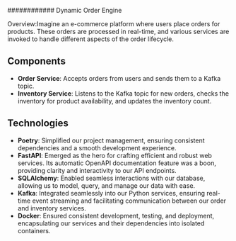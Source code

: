 ############ Dynamic Order Engine


Overview:Imagine an e-commerce platform where users place orders for products. These orders are processed in real-time, and various services are invoked to handle different aspects of the order lifecycle.


## Components

* **Order Service**: Accepts orders from users and sends them to a Kafka topic.
* **Inventory Service**: Listens to the Kafka topic for new orders, checks the inventory for product availability, and updates the inventory count.

## Technologies
* **Poetry**: Simplified our project management, ensuring consistent dependencies and a smooth development experience.
* **FastAPI**: Emerged as the hero for crafting efficient and robust web services. Its automatic OpenAPI documentation feature was a boon, providing clarity and interactivity to our API endpoints.
* **SQLAlchemy**: Enabled seamless interactions with our database, allowing us to model, query, and manage our data with ease.
* **Kafka**: Integrated seamlessly into our Python services, ensuring real-time event streaming and facilitating communication between our order and inventory services.
* **Docker**: Ensured consistent development, testing, and deployment, encapsulating our services and their dependencies into isolated containers.
